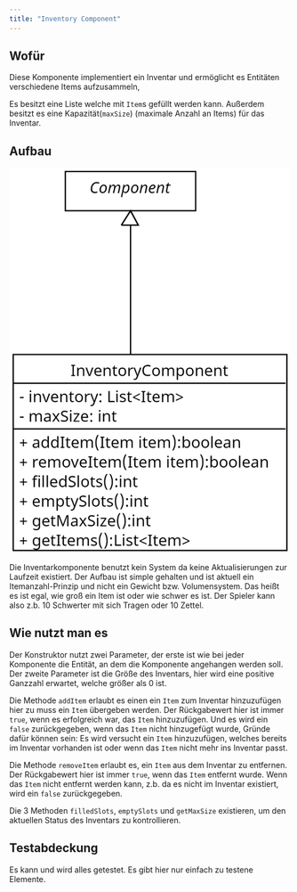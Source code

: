 ```yaml
---
title: "Inventory Component"
---
```


## Wofür

Diese Komponente implementiert ein Inventar und ermöglicht es Entitäten verschiedene Items aufzusammeln,

Es besitzt eine Liste welche mit `Item`s gefüllt werden kann. Außerdem besitzt es eine Kapazität(`maxSize`) (maximale Anzahl an Items) für das
Inventar.

## Aufbau

![](img/inventory_component.png)

Die Inventarkomponente benutzt kein System da keine Aktualisierungen zur Laufzeit existiert. Der Aufbau ist simple gehalten und ist aktuell ein Itemanzahl-Prinzip und nicht ein Gewicht bzw. Volumensystem. Das heißt es ist egal, wie groß ein Item ist oder wie schwer es ist. Der Spieler kann also z.b. 10 Schwerter mit sich Tragen oder 10 Zettel.

## Wie nutzt man es

Der Konstruktor nutzt zwei Parameter, der erste ist wie bei jeder Komponente die Entität, an dem die Komponente
angehangen werden soll. Der zweite Parameter ist die Größe des Inventars, hier wird eine positive Ganzzahl erwartet,
welche größer als 0 ist.

Die Methode `addItem` erlaubt es einen ein `Item` zum Inventar hinzuzufügen hier zu muss ein `Item` übergeben werden.
Der Rückgabewert hier ist immer `true`, wenn es erfolgreich war, das `Item` hinzuzufügen. Und es wird ein `false`
zurückgegeben, wenn das `Item` nicht hinzugefügt wurde, Gründe dafür können sein: Es wird versucht ein `Item` hinzuzufügen, welches bereits im Inventar
vorhanden ist oder wenn das `Item` nicht mehr ins Inventar passt.

Die Methode `removeItem` erlaubt es, ein `Item` aus dem Inventar zu entfernen. Der Rückgabewert hier ist immer `true`,
wenn das `Item` entfernt wurde. Wenn das `Item` nicht entfernt werden kann, z.b. da es nicht im Inventar existiert, wird ein `false`
zurückgegeben.

Die 3 Methoden `filledSlots`, `emptySlots` und `getMaxSize` existieren, um den aktuellen Status des Inventars zu
kontrollieren.

## Testabdeckung

Es kann und wird alles getestet. Es gibt hier nur einfach zu testene Elemente.

